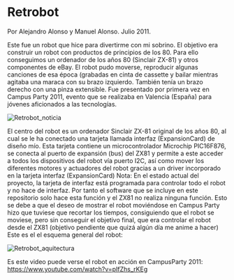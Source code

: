 # Retrobot
 Por Alejandro Alonso y Manuel Alonso. 
 Julio 2011. 
 
Este fue un robot que hice para divertirme con mi sobrino. El objetivo era construir un robot con productos de principios de los 80. Para ello conseguimos un ordenador de los años 80 (Sinclair ZX-81) y otros componentes de eBay.
El robot pudo moverse, reproducir algunas canciones de esa época (grabadas en cinta de cassette y bailar mientras agitaba una maraca con su brazo izquierdo. También tenía un brazo derecho con una pinza extensible.
Fue presentado por primera vez en Campus Party 2011, evento que se realizaba en Valencia (España) para jóvenes aficionados a las tecnologías.

![Retrobot_noticia](https://github.com/aalonsopuig/Retrobot/assets/57196844/27ffd714-20f1-40fd-9bcd-c0cb83c8ba35)

El centro del robot es un ordenador Sinclair ZX-81 original de los años 80, al cual se le ha conectado una tarjeta llamada interfaz (ExpansionCard) de diseño mío. Esta tarjeta contiene un microcontrolador Microchip PIC16F876, se conecta al puerto de expansión (bus) del ZX81 y permite a este acceder a todos los dispositivos del robot vía puerto I2C, así como mover los diferentes motores y actuadores del robot gracias a un driver incorporado en la tarjeta interfaz (ExpansionCard)
Nota: En el estado actual del proyecto, la tarjeta de interfaz está programada para controlar todo el robot y no hace de interfaz. Por tanto el software que se incluye en este repositorio solo hace esta función y el ZX81 no realiza ninguna función. Esto se debe a que el deseo de mostrar el robot moviéndose en Campus Party hizo que tuviese que recortar los tiempos, consiguiendo que el robot se moviese, pero sin conseguir el objetivo final, que era controlar el robot desde el ZX81 (objetivo pendiente que quizá algún día me anime a hacer)
Este es el el esquema general del robot:

![Retrobot_aquitectura](https://github.com/aalonsopuig/Retrobot/assets/57196844/5958056d-e26b-42b1-99fa-ff2a96473a9a)


Es este video puede verse el robot en acción en CampusParty 2011: https://www.youtube.com/watch?v=pIfZhs_rKEg 
